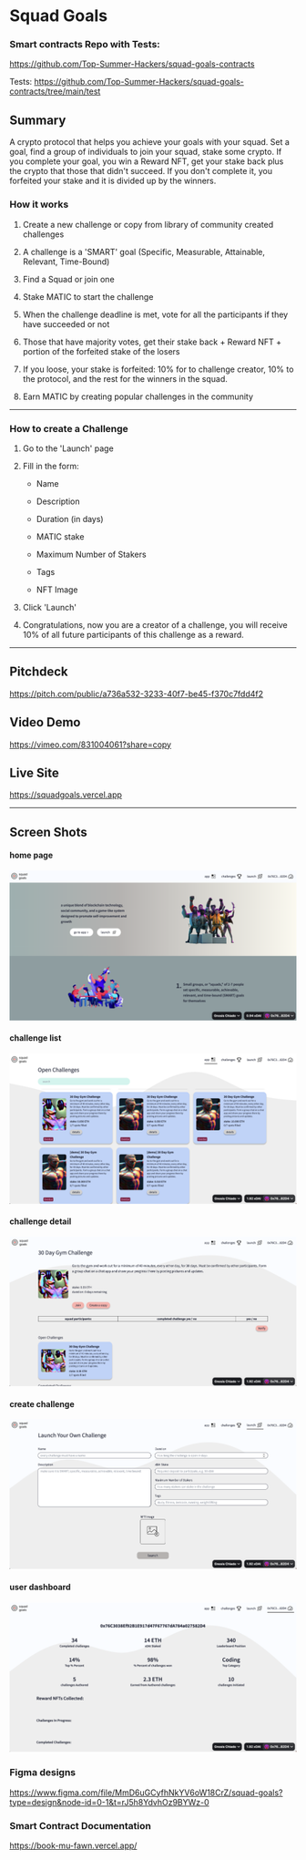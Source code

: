 # Squad Goals

### Smart contracts Repo with Tests:

https://github.com/Top-Summer-Hackers/squad-goals-contracts

Tests:
https://github.com/Top-Summer-Hackers/squad-goals-contracts/tree/main/test

## Summary

A crypto protocol that helps you achieve your goals with your squad. Set a goal, find a group of individuals to join your squad, stake some crypto. If you complete your goal, you win a Reward NFT, get your stake back plus the crypto that those that didn't succeed. If you don't complete it, you forfeited your stake and it is divided up by the winners.

### How it works

1. Create a new challenge or copy from library of community created challenges

2. A challenge is a 'SMART' goal (Specific, Measurable, Attainable, Relevant, Time-Bound)

3. Find a Squad or join one

4. Stake MATIC to start the challenge

5. When the challenge deadline is met, vote for all the participants if they have succeeded or not

6. Those that have majority votes, get their stake back + Reward NFT + portion of the forfeited stake of the losers

7. If you loose, your stake is forfeited: 10% for to challenge creator, 10% to the protocol, and the rest for the winners in the squad.

8. Earn MATIC by creating popular challenges in the community

---

### How to create a Challenge

1. Go to the 'Launch' page

2. Fill in the form:

   - Name

   - Description

   - Duration (in days)

   - MATIC stake

   - Maximum Number of Stakers

   - Tags

   - NFT Image

3. Click 'Launch'

4. Congratulations, now you are a creator of a challenge, you will receive 10% of all future participants of this challenge as a reward.

---

## Pitchdeck

https://pitch.com/public/a736a532-3233-40f7-be45-f370c7fdd4f2

## Video Demo

https://vimeo.com/831004061?share=copy

## Live Site

https://squadgoals.vercel.app

---

## Screen Shots

#### home page

![home page](./assets/home-page.png)

#### challenge list

![Challenge List](./assets/challenge-list.png)

#### challenge detail

![Challenge Detail](./assets/challenge-detail.png)

#### create challenge

![Create Challenge](./assets/create-challenge.png)

#### user dashboard

![User Dashboard](./assets/user-dashboard.png)

### Figma designs

https://www.figma.com/file/MmD6uGCyfhNkYV6oW18CrZ/squad-goals?type=design&node-id=0-1&t=rJ5h8YdvhOz9BYWz-0

### Smart Contract Documentation

https://book-mu-fawn.vercel.app/
